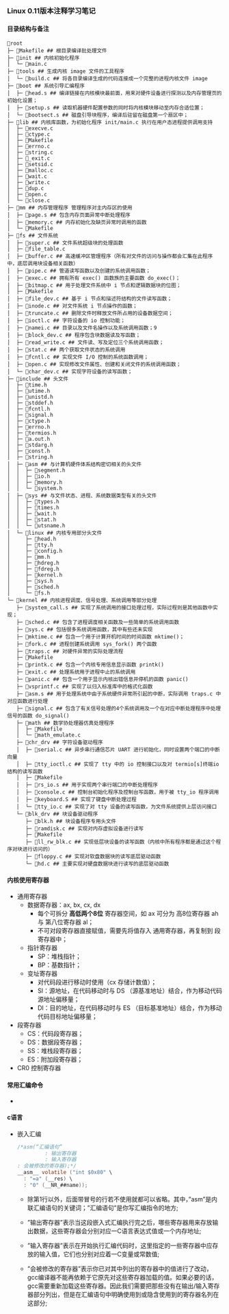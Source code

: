 ### Linux 0.11版本注释学习笔记

#### 目录结构与备注

```
📁root 
├─ 📄Makefile ## 根目录编译批处理文件
├─ 📁init ## 内核初始化程序
│  └─ 📄main.c
├─ 📁tools ## 生成内核 image 文件的工具程序
│  └─ 📄build.c ## 将各目录编译生成的代码连接成一个完整的进程内核文件 image
├─ 📁boot ## 系统引导汇编程序
│  ├─ 📄head.s ## 编译链接在内核模块最前面，用来对硬件设备进行探测以及内存管理页的初始化设置；
│  ├─ 📄setup.s ## 读取机器硬件配置参数的同时将内核模块移动至内存合适位置；
│  └─ 📄bootsect.s ## 磁盘引导块程序，编译后驻留在磁盘第一个扇区中；
├─ 📁lib ## 内核库函数，为初始化程序 init/main.c 执行在用户态进程提供调用支持
│  ├─ 📄execve.c
│  ├─ 📄ctype.c
│  ├─ 📄Makefile
│  ├─ 📄errno.c
│  ├─ 📄string.c
│  ├─ 📄_exit.c
│  ├─ 📄setsid.c
│  ├─ 📄malloc.c
│  ├─ 📄wait.c
│  ├─ 📄write.c
│  ├─ 📄dup.c
│  ├─ 📄open.c
│  └─ 📄close.c
├─ 📁mm ## 内存管理程序 管理程序对主内存区的使用
│  ├─ 📄page.s ## 包含内存页面异常中断处理程序
│  ├─ 📄memory.c ## 内存初始化及缺页异常时调用的函数
│  └─ 📄Makefile
├─ 📁fs ## 文件系统
│  ├─ 📄super.c ## 文件系统超级块的处理函数
│  ├─ 📄file_table.c
│  ├─ 📄buffer.c ## 高速缓冲区管理程序（所有对文件的访问与操作都会汇集在此程序中，底层调用块设备相关函数）
│  ├─ 📄pipe.c ## 管道读写函数以及创建的系统调用函数；
│  ├─ 📄exec.c ## 拥有所有 exec() 函数族的主要函数 do_exec()；
│  ├─ 📄bitmap.c ## 用于处理文件系统中 i 节点和逻辑数据块的位图；
│  ├─ 📄Makefile
│  ├─ 📄file_dev.c ## 基于 i 节点和描述符结构的文件读写函数；
│  ├─ 📄inode.c ## 对文件系统 i 节点操作的函数；
│  ├─ 📄truncate.c ## 删除文件时释放文件所占用的设备数据空间；
│  ├─ 📄ioctl.c ## 字符设备的 io 控制功能；
│  ├─ 📄namei.c ## 目录以及文件名操作以及系统调用函数；9
│  ├─ 📄block_dev.c ## 程序包含块数据读及写函数；
│  ├─ 📄read_write.c ## 文件读、写及定位三个系统调用函数；
│  ├─ 📄stat.c ## 两个获取文件状态的系统调用
│  ├─ 📄fcntl.c ## 实现文件 I/O 控制的系统函数调用；
│  ├─ 📄open.c ## 实现修改文件属性、创建和关闭文件的系统调用函数；
│  └─ 📄char_dev.c ## 实现字符设备的读写函数；
├─ 📁include ## 头文件
│  ├─ 📄time.h
│  ├─ 📄utime.h
│  ├─ 📄unistd.h
│  ├─ 📄stddef.h
│  ├─ 📄fcntl.h
│  ├─ 📄signal.h
│  ├─ 📄ctype.h
│  ├─ 📄errno.h
│  ├─ 📄termios.h
│  ├─ 📄a.out.h
│  ├─ 📄stdarg.h
│  ├─ 📄const.h
│  ├─ 📄string.h
│  ├─ 📁asm ## 与计算机硬件体系结构密切相关的头文件
│  │  ├─ 📄segment.h
│  │  ├─ 📄io.h
│  │  ├─ 📄memory.h
│  │  └─ 📄system.h
│  ├─ 📁sys ## 与文件状态、进程、系统数据类型有关的头文件
│  │  ├─ 📄types.h
│  │  ├─ 📄times.h
│  │  ├─ 📄wait.h
│  │  ├─ 📄stat.h
│  │  └─ 📄utsname.h
│  └─ 📁linux ## 内核专用部分头文件
│     ├─ 📄head.h
│     ├─ 📄tty.h
│     ├─ 📄config.h
│     ├─ 📄mm.h
│     ├─ 📄hdreg.h
│     ├─ 📄fdreg.h
│     ├─ 📄kernel.h
│     ├─ 📄sys.h
│     ├─ 📄sched.h
│     └─ 📄fs.h
└─ 📁kernel ## 内核进程调度、信号处理、系统调用等部分处理
   ├─ 📄system_call.s ## 实现了系统调用的接口处理过程，实际过程则是其他函数中实现；
   ├─ 📄sched.c ## 包含了进程调度相关函数及一些简单的系统调用函数
   ├─ 📄sys.c ## 包括很多系统调用函数，其中有些还未实现
   ├─ 📄mktime.c ## 包含一个用于计算开机时间的时间函数 mktime()；
   ├─ 📄fork.c ## 进程创建系统调用 sys_fork() 两个函数
   ├─ 📄traps.c ## 对硬件异常的实际处理流程
   ├─ 📄Makefile
   ├─ 📄printk.c ## 包含一个内核专用信息显示函数 printk()
   ├─ 📄exit.c ## 处理系统用于进程中止的系统调用
   ├─ 📄panic.c ## 包含一个用于显示内核出错信息并停机的函数 panic()
   ├─ 📄vsprintf.c ## 实现了以归入标准库中的格式化函数
   ├─ 📄asm.s ## 用于处理系统中由于系统硬件异常所引起的中断，实际调用 traps.c 中对应函数进行处理
   ├─ 📄signal.c ## 包含了有关信号处理的4个系统调用及一个在对应中断处理程序中处理信号的函数 do_signal()
   ├─ 📁math ## 数学协处理器仿真处理程序
   │  ├─ 📄Makefile
   │  └─ 📄math_emulate.c 
   ├─ 📁chr_drv ## 字符设备驱动程序
   │  ├─ 📄serial.c ## 异步串行通信芯片 UART 进行初始化，同时设置两个端口的中断向量
   │  ├─ 📄tty_ioctl.c ## 实现了 tty 中的 io 控制接口以及对 termio[s]终端io结构的读写函数
   │  ├─ 📄Makefile
   │  ├─ 📄rs_io.s ## 用于实现两个串行端口的中断处理程序
   │  ├─ 📄console.c ## 控制台初始化程序及控制台写函数，用于被 tty_io 程序调用
   │  ├─ 📄keyboard.S ## 实现了键盘中断处理过程
   │  └─ 📄tty_io.c ## 实现了对 tty 设备的读写函数，为文件系统提供上层访问接口
   └─ 📁blk_drv ## 块设备驱动程序
      ├─ 📄blk.h ## 块设备程序专用头文件
      ├─ 📄ramdisk.c ## 实现对内存虚拟设备进行读写
      ├─ 📄Makefile
      ├─ 📄ll_rw_blk.c ## 实现低层块设备的读写函数（内核中所有程序都是通过这个程序对块进行访问的）
      ├─ 📄floppy.c ## 实现对软盘数据块的读写底层驱动函数
      └─ 📄hd.c ## 主要实现对硬盘数据块进行读写的底层驱动函数
```

#### 内核使用寄存器

- 通用寄存器
  - 数据寄存器：ax, bx, cx, dx
    - 每个可拆分 **高低两个8位** 寄存器空间，如 ax 可分为 高8位寄存器 ah 与 第八位寄存器 al；
    - 不可对段寄存器直接赋值，需要先将值存入 通用寄存器，再复制到 段寄存器中；
  - 指针寄存器
    - SP：堆栈指针；
    - BP：基数指针；
  - 变址寄存器
    - 对代码段进行移动时使用（cx 存储计数值）；
    - SI：源地址，在代码移动时与 DS （源基准地址）结合，作为移动代码源地址偏移量；
    - DI：目的地址，在代码移动时与 ES （目标基准地址）结合，作为移动代码目标地址偏移量；
- 段寄存器
  - CS：代码段寄存器；
  - DS：数据段寄存器；
  - SS：堆栈段寄存器；
  - ES：附加段寄存器；
- CR0 控制寄存器

#### 常用汇编命令

- 

#### c语言

- 嵌入汇编

  ```c
  /*asm(“汇编语句”
           : 输出寄存器
           : 输入寄存器
  : 会被修改的寄存器);*/
  __asm__ volatile ("int $0x80" \
  	: "=a" (__res) \
  	: "0" (__NR_##name)); 
  ```

  - 除第1行以外，后面带冒号的行若不使用就都可以省略。其中，”asm”是内联汇编语句的关键词；”汇编语句”是你写汇编指令的地方;

  - ”输出寄存器”表示当这段嵌入式汇编执行完之后，哪些寄存器用来存放输出数据，这些寄存器会分别对应一C语言表达式值或一个内存地址;

  - ”输入寄存器”表示在开始执行汇编代码时，这里指定的一些寄存器中应存放的输入值，它们也分别对应着一C变量或常数值;

  - ”会被修改的寄存器”表示你已对其中列出的寄存器中的值进行了改动，gcc编译器不能再依赖于它原先对这些寄存器加载的值。如果必要的话，gcc需要重新加载这些寄存器。因此我们需要把那些没有在输出/输入寄存器部分列出，但是在汇编语句中明确使用到或隐含使用到的寄存器名列在这部分;